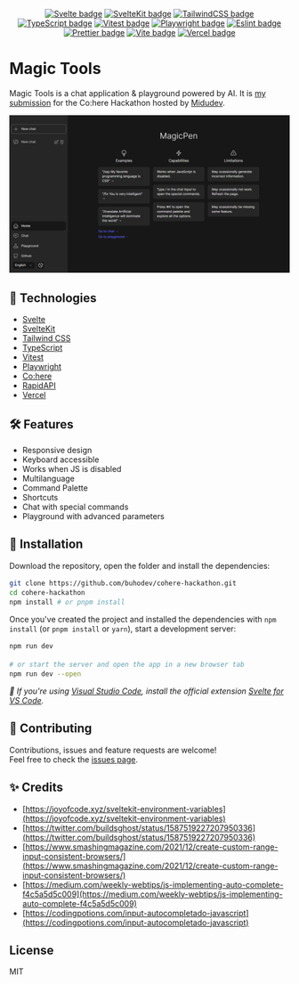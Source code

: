 <div align="center">

[![Svelte badge](https://img.shields.io/badge/Svelte-3.55.1-orange)](https://svelte.dev/)
[![SvelteKit badge](https://img.shields.io/badge/SvelteKit-1.2.6-orange)](https://kit.svelte.dev/)
[![TailwindCSS badge](https://img.shields.io/badge/TailwindCSS-3.2.4-blue)](https://tailwindcss.com/)
[![TypeScript badge](https://img.shields.io/badge/TypeScript-4.9.4-blue)](https://www.typescriptlang.org/)
[![Vitest badge](https://img.shields.io/badge/vitest-0.25.8-green)](https://vitest.dev/)
[![Playwright badge](https://img.shields.io/badge/Playwright-1.28.1-brightgreen)](https://playwright.dev/)
[![Eslint badge](https://img.shields.io/badge/Eslint-8.28.0-blue)](https://eslint.org/)
[![Prettier badge](https://img.shields.io/badge/Prettier-2.8.0-pink)](https://prettier.io/)
[![Vite badge](https://img.shields.io/badge/Vite-4.0.0-blue)](https://vitejs.dev/)
[![Vercel badge](https://vercelbadge.vercel.app/api/buhodev/cohere-hackathon)](https://magic-tools.vercel.app/)

</div>

# Magic Tools

Magic Tools is a chat application & playground powered by AI. It is [my submission](https://cohere-hackathon.vercel.app/) for the Co:here Hackathon hosted by [Midudev](https://twitch.tv/midudev).

![Screenshot of the magic tools app](/static/magic-tools-screenshot.png)

## 🦾 Technologies

- [Svelte](https://svelte.dev/)
- [SvelteKit](https://kit.svelte.dev/)
- [Tailwind CSS](https://tailwindcss.com/)
- [TypeScript](https://www.typescriptlang.org/)
- [Vitest](https://vitest.dev/)
- [Playwright](https://playwright.dev/)
- [Co:here](https://cohere.ai/)
- [RapidAPI](https://rapidapi.com/)
- [Vercel](https://vercel.com/)

## 🛠️ Features

- Responsive design
- Keyboard accessible
- Works when JS is disabled
- Multilanguage
- Command Palette
- Shortcuts
- Chat with special commands
- Playground with advanced parameters

## 🚀 Installation

Download the repository, open the folder and install the dependencies:

```bash
git clone https://github.com/buhodev/cohere-hackathon.git
cd cohere-hackathon
npm install # or pnpm install
```

Once you've created the project and installed the dependencies with `npm install` (or `pnpm install` or `yarn`), start a development server:

```bash
npm run dev

# or start the server and open the app in a new browser tab
npm run dev --open
```

_📢 If you're using [Visual Studio Code](https://code.visualstudio.com/), install the official extension [Svelte for VS Code](https://marketplace.visualstudio.com/items?itemName=svelte.svelte-vscode)._

## 🤝 Contributing

Contributions, issues and feature requests are welcome!
<br />
Feel free to check the [issues page](https://github.com/buhodev/cohere-hackathon/issues).

## ✨ Credits

- [https://joyofcode.xyz/sveltekit-environment-variables](https://joyofcode.xyz/sveltekit-environment-variables)
- [https://twitter.com/buildsghost/status/1587519227207950336](https://twitter.com/buildsghost/status/1587519227207950336)
- [https://www.smashingmagazine.com/2021/12/create-custom-range-input-consistent-browsers/](https://www.smashingmagazine.com/2021/12/create-custom-range-input-consistent-browsers/)
- [https://medium.com/weekly-webtips/js-implementing-auto-complete-f4c5a5d5c009](https://medium.com/weekly-webtips/js-implementing-auto-complete-f4c5a5d5c009)
- [https://codingpotions.com/input-autocompletado-javascript](https://codingpotions.com/input-autocompletado-javascript)

## License

MIT
